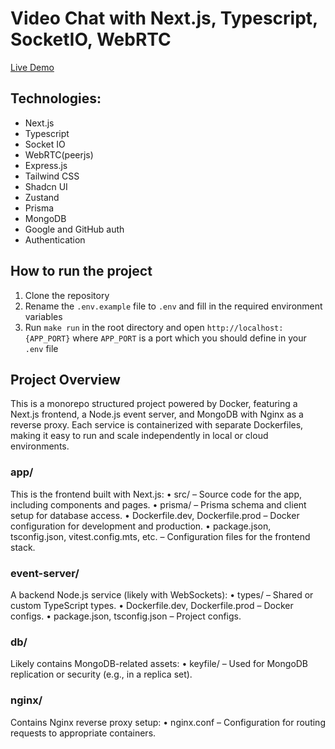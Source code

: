 # Video Chat with Next.js, Typescript, SocketIO, WebRTC

[Live Demo](https://videochat.maplemap.space/)

## Technologies:
- Next.js
- Typescript
- Socket IO
- WebRTC(peerjs)
- Express.js
- Tailwind CSS
- Shadcn UI
- Zustand
- Prisma
- MongoDB
- Google and GitHub auth
- Authentication

## How to run the project
1. Clone the repository
2. Rename the `.env.example` file to `.env` and fill in the required environment variables
3. Run `make run` in the root directory and open `http://localhost:{APP_PORT}` where `APP_PORT` is a port which you should define in your `.env` file

## Project Overview
This is a monorepo structured project powered by Docker, featuring a Next.js frontend, a Node.js event server, and MongoDB with Nginx as a reverse proxy.
Each service is containerized with separate Dockerfiles, making it easy to run and scale independently in local or cloud environments.

### app/
This is the frontend built with Next.js:
•	src/ – Source code for the app, including components and pages.
•	prisma/ – Prisma schema and client setup for database access.
•	Dockerfile.dev, Dockerfile.prod – Docker configuration for development and production.
•	package.json, tsconfig.json, vitest.config.mts, etc. – Configuration files for the frontend stack.

###  event-server/
A backend Node.js service (likely with WebSockets):
•	types/ – Shared or custom TypeScript types.
•	Dockerfile.dev, Dockerfile.prod – Docker configs.
•	package.json, tsconfig.json – Project configs.

### db/
Likely contains MongoDB-related assets:
•	keyfile/ – Used for MongoDB replication or security (e.g., in a replica set).

### nginx/
Contains Nginx reverse proxy setup:
•	nginx.conf – Configuration for routing requests to appropriate containers.
